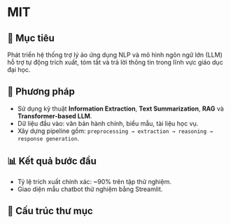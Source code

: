 # MIT
## 🎯 Mục tiêu
Phát triển hệ thống trợ lý ảo ứng dụng NLP và mô hình ngôn ngữ lớn (LLM) hỗ trợ tự động trích xuất, tóm tắt và trả lời thông tin trong lĩnh vực giáo dục đại học.

## 🧠 Phương pháp
- Sử dụng kỹ thuật **Information Extraction**, **Text Summarization**, **RAG** và **Transformer-based LLM**.
- Dữ liệu đầu vào: văn bản hành chính, biểu mẫu, tài liệu học vụ.
- Xây dựng pipeline gồm: `preprocessing → extraction → reasoning → response generation`.

## 📊 Kết quả bước đầu
- Tỷ lệ trích xuất chính xác: ~90% trên tập thử nghiệm.
- Giao diện mẫu chatbot thử nghiệm bằng Streamlit.

## 📁 Cấu trúc thư mục

